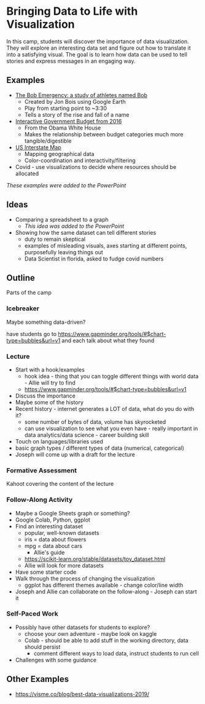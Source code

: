 # Bringing Data to Life with Visualization
In this camp, students will discover the importance of data visualization. They will explore an interesting data set and figure out how to translate it into a satisfying visual. The goal is to learn how data can be used to tell stories and express messages in an engaging way.

## Examples
- [The Bob Emergency: a study of athletes named Bob](https://www.youtube.com/watch?v=lvh6NLqKRfs&t=105s)
  - Created by Jon Bois using Google Earth
  - Play from starting point to ~3:30
  - Tells a story of the rise and fall of a name
- [Interactive Government Budget from 2016](https://obamawhitehouse.archives.gov/interactive-budget)
  - From the Obama White House
  - Makes the relationship between budget categories much more tangible/digestible
- [US Interstate Map](https://interstate-map.com/#)
  - Mapping geographical data
  - Color-coordination and interactivity/filtering
- Covid - use visualizations to decide where resources should be allocated

_These examples were added to the PowerPoint_

## Ideas
- Comparing a spreadsheet to a graph
  - _This idea was added to the PowerPoint_ 
- Showing how the same dataset can tell different stories
  - duty to remain skeptical
  - examples of misleading visuals, axes starting at different points, purposefully leaving things out
  - Data Scientist in florida, asked to fudge covid numbers

## Outline
Parts of the camp

### Icebreaker
Maybe something data-driven?

have students go to https://www.gapminder.org/tools/#$chart-type=bubbles&url=v1 and each talk about what they found

### Lecture
- Start with a hook/examples
  - hook idea - thing that you can toggle different things with world data - Allie will try to find
  - https://www.gapminder.org/tools/#$chart-type=bubbles&url=v1
- Discuss the importance
- Maybe some of the history
- Recent history - internet generates a LOT of data, what do you do with it?
  - some number of bytes of data, volume has skyrocketed
  - can use visualization to see what you even have - really important in data analytics/data science - career building skill
- Touch on languages/libraries used
- basic graph types / different types of data (numerical, categorical)
- Joseph will come up with a draft for the lecture

### Formative Assessment
Kahoot covering the content of the lecture

### Follow-Along Activity
- Maybe a Google Sheets graph or something?
- Google Colab, Python, ggplot
- Find an interesting dataset
  - popular, well-known datasets
  - iris = data about flowers
  - mpg = data about cars
    - Allie's guide
  - https://scikit-learn.org/stable/datasets/toy_dataset.html
  - Allie will look for more datasets
- Have some starter code
- Walk through the process of changing the visualization
    - ggplot has different themes available - change color/line width
- Joseph and Allie can collaborate on the follow-along - Joseph can start it

### Self-Paced Work
- Possibly have other datasets for students to explore?
  - choose your own adventure - maybe look on kaggle
  - Colab - should be able to add stuff in the working directory, data should persist
    - comment different ways to load data, instruct students to run cell
- Challenges with some guidance

## Other Examples
- https://visme.co/blog/best-data-visualizations-2019/